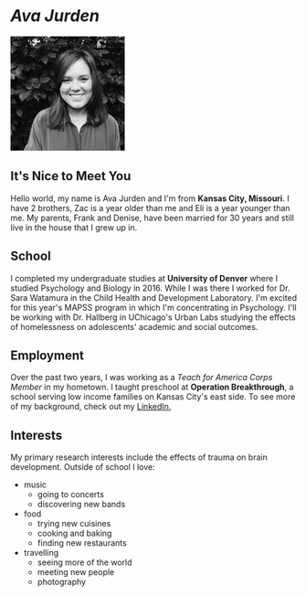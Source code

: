 # _**Ava Jurden**_

 ![](linkedin_pic.jpeg)
 
 


## It's Nice to Meet You


Hello world, my name is Ava Jurden and I'm from __Kansas City, Missouri__.  I have 2 brothers, Zac is a year older than me and Eli is a year younger than me. My parents, Frank and Denise, have been married for 30 years and still live in the house that I grew up in.


## School


I completed my undergraduate studies at __University of Denver__ where I studied Psychology and Biology in 2016.  While I was there I worked for Dr. Sara Watamura in the Child Health and Development Laboratory.  I'm excited for this year's MAPSS program in which I'm concentrating in Psychology.  I'll be working with Dr. Hallberg in UChicago's Urban Labs studying the effects of homelessness on adolescents' academic and social outcomes.


## Employment


Over the past two years, I was working as a *Teach for America Corps Member* in my hometown. I taught preschool at __Operation Breakthrough__, a school serving low income families on Kansas City's east side. To see more of my background, check out my [LinkedIn.](https://www.linkedin.com/in/ava-jurden-a12110ba/) 


## Interests 


My primary research interests include the effects of trauma on brain development.  Outside of school I love: 
        
* music
    + going to concerts 
    + discovering new bands 
* food
    + trying new cuisines
    + cooking and baking
    + finding new restaurants
* travelling
    + seeing more of the world
    + meeting new people
    + photography
